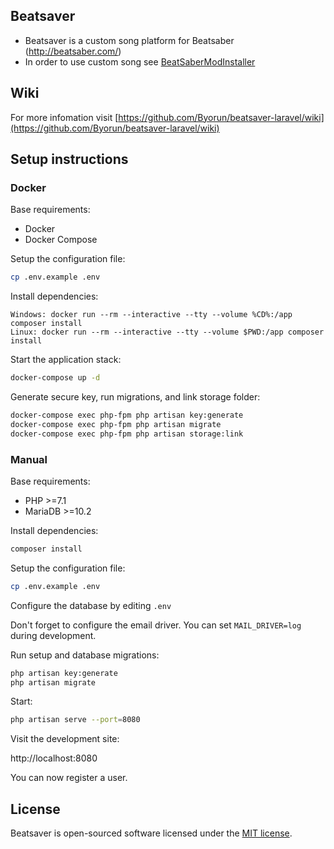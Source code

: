 ## Beatsaver 

- Beatsaver is a custom song platform for Beatsaber (http://beatsaber.com/)
- In order to use custom song see [BeatSaberModInstaller](https://github.com/Umbranoxio/BeatSaberModInstaller/releases)

## Wiki
For more infomation visit [https://github.com/Byorun/beatsaver-laravel/wiki](https://github.com/Byorun/beatsaver-laravel/wiki)

## Setup instructions

### Docker

Base requirements:

* Docker
* Docker Compose

Setup the configuration file:

```bash
cp .env.example .env
```

Install dependencies:

```
Windows: docker run --rm --interactive --tty --volume %CD%:/app composer install
Linux: docker run --rm --interactive --tty --volume $PWD:/app composer install
```

Start the application stack:

```bash
docker-compose up -d
```

Generate secure key, run migrations, and link storage folder:

```bash
docker-compose exec php-fpm php artisan key:generate
docker-compose exec php-fpm php artisan migrate
docker-compose exec php-fpm php artisan storage:link
```

### Manual

Base requirements:

* PHP >=7.1
* MariaDB >=10.2

Install dependencies:

```bash
composer install
```

Setup the configuration file:

```bash
cp .env.example .env
```

Configure the database by editing `.env`

Don't forget to configure the email driver. You can set `MAIL_DRIVER=log` during development.

Run setup and database migrations:

```bash
php artisan key:generate
php artisan migrate
```

Start:

```bash
php artisan serve --port=8080
```

Visit the development site:

http://localhost:8080

You can now register a user.

## License

Beatsaver is open-sourced software licensed under the [MIT license](https://opensource.org/licenses/MIT).
